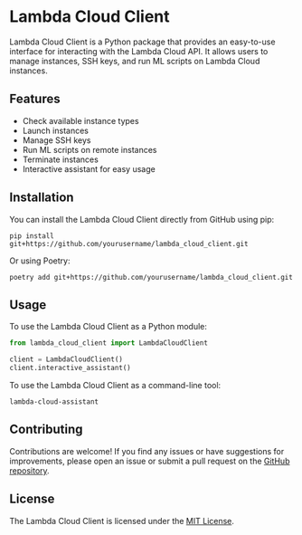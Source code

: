 # Lambda Cloud Client

Lambda Cloud Client is a Python package that provides an easy-to-use interface for interacting with the Lambda Cloud API. It allows users to manage instances, SSH keys, and run ML scripts on Lambda Cloud instances.

## Features

- Check available instance types
- Launch instances
- Manage SSH keys
- Run ML scripts on remote instances
- Terminate instances
- Interactive assistant for easy usage

## Installation

You can install the Lambda Cloud Client directly from GitHub using pip:

```
pip install git+https://github.com/yourusername/lambda_cloud_client.git
```

Or using Poetry:

```
poetry add git+https://github.com/yourusername/lambda_cloud_client.git
```

## Usage

To use the Lambda Cloud Client as a Python module:

```python
from lambda_cloud_client import LambdaCloudClient

client = LambdaCloudClient()
client.interactive_assistant()
```

To use the Lambda Cloud Client as a command-line tool:

```
lambda-cloud-assistant
```

## Contributing

Contributions are welcome! If you find any issues or have suggestions for improvements, please open an issue or submit a pull request on the [GitHub repository](https://github.com/yourusername/lambda_cloud_client).

## License

The Lambda Cloud Client is licensed under the [MIT License](LICENSE).